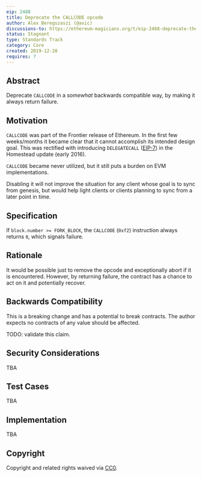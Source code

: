 ```yaml
---
eip: 2488
title: Deprecate the CALLCODE opcode
author: Alex Beregszaszi (@axic)
discussions-to: https://ethereum-magicians.org/t/eip-2488-deprecate-the-callcode-opcode/3957
status: Stagnant
type: Standards Track
category: Core
created: 2019-12-20
requires: 7
---
```


## Abstract

Deprecate `CALLCODE` in a *somewhat* backwards compatible way, by making it always return failure.

## Motivation

`CALLCODE` was part of the Frontier release of Ethereum. In the first few weeks/months it became clear that it cannot accomplish its intended design goal. This was rectified with introducing `DELEGATECALL` ([EIP-7](./eip-7.md)) in the Homestead update (early 2016).

`CALLCODE` became never utilized, but it still puts a burden on EVM implementations.

Disabling it will not improve the situation for any client whose goal is to sync from genesis, but would help light clients or clients planning to sync from a later point in time.

## Specification

If `block.number >= FORK_BLOCK`, the `CALLCODE` (`0xf2`) instruction always returns `0`, which signals failure.

## Rationale

It would be possible just to remove the opcode and exceptionally abort if it is encountered. However, by returning failure, the contract has a chance to act on it and potentially recover.

## Backwards Compatibility

This is a breaking change and has a potential to break contracts. The author expects no contracts of any value should be affected.

TODO: validate this claim.

## Security Considerations

TBA

## Test Cases

TBA

## Implementation

TBA

## Copyright

Copyright and related rights waived via [CC0](../LICENSE.md).
